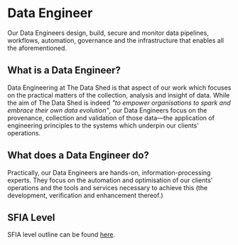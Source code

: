 # Data Engineer

Our Data Engineers design, build, secure and monitor data pipelines, workflows,
automation, governance and the infrastructure that enables all the
aforementioned.

## What is a Data Engineer?

Data Engineering at The Data Shed is that aspect of our work which focuses on
the practical matters of the collection, analysis and insight of data. While
the aim of The Data Shed is indeed *"to empower organisations to spark and
embrace their own data evolution"*, our Data Engineers focus on the
provenance, collection and validation of those data—the application of
engineering principles to the systems which underpin our clients' operations.

## What does a Data Engineer do?

Practically, our Data Engineers are hands-on, information-processing experts.
They focus on the automation and optimisation of our clients' operations and
the tools and services necessary to achieve this (the development, verification
and enhancement thereof.)

## SFIA Level

SFIA level outline can be found [here](sfia/sfia_data_engineer.md).
